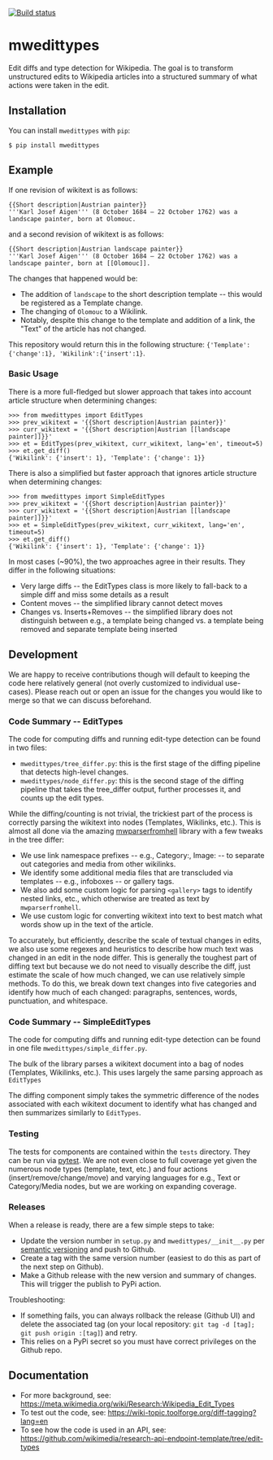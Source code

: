 [![Build status](https://github.com/geohci/edit-types/actions/workflows/test.yml/badge.svg?branch=main)](https://github.com/geohci/edit-types/actions/workflows/test.yml)

# mwedittypes
Edit diffs and type detection for Wikipedia.
The goal is to transform unstructured edits to Wikipedia articles into a structured summary of what actions were taken in the edit.

## Installation
You can install `mwedittypes` with `pip`:
```
$ pip install mwedittypes
```

## Example
If one revision of wikitext is as follows:
```
{{Short description|Austrian painter}}
'''Karl Josef Aigen''' (8 October 1684 – 22 October 1762) was a landscape painter, born at Olomouc.
```
and a second revision of wikitext is as follows:
```
{{Short description|Austrian landscape painter}}
'''Karl Josef Aigen''' (8 October 1684 – 22 October 1762) was a landscape painter, born at [[Olomouc]].
```
The changes that happened would be:
* The addition of `landscape` to the short description template -- this would be registered as a Template change.
* The changing of `Olomouc` to a Wikilink.
* Notably, despite this change to the template and addition of a link, the "Text" of the article has not changed.

This repository would return this in the following structure: `{'Template':{'change':1}, 'Wikilink':{'insert':1}`.

### Basic Usage
There is a more full-fledged but slower approach that takes into account article structure when determining changes:
```
>>> from mwedittypes import EditTypes
>>> prev_wikitext = '{{Short description|Austrian painter}}'
>>> curr_wikitext = '{{Short description|Austrian [[landscape painter]]}}'
>>> et = EditTypes(prev_wikitext, curr_wikitext, lang='en', timeout=5)
>>> et.get_diff()
{'Wikilink': {'insert': 1}, 'Template': {'change': 1}}
```

There is also a simplified but faster approach that ignores article structure when determining changes:
```
>>> from mwedittypes import SimpleEditTypes
>>> prev_wikitext = '{{Short description|Austrian painter}}'
>>> curr_wikitext = '{{Short description|Austrian [[landscape painter]]}}'
>>> et = SimpleEditTypes(prev_wikitext, curr_wikitext, lang='en', timeout=5)
>>> et.get_diff()
{'Wikilink': {'insert': 1}, 'Template': {'change': 1}}
```

In most cases (~90%), the two approaches agree in their results. They differ in the following situations:
* Very large diffs -- the EditTypes class is more likely to fall-back to a simple diff and miss some details as a result
* Content moves -- the simplified library cannot detect moves
* Changes vs. Inserts+Removes -- the simplified library does not distinguish between e.g., a template being changed vs. a template being removed and separate template being inserted

## Development
We are happy to receive contributions though will default to keeping the code here relatively general (not overly customized to individual use-cases).
Please reach out or open an issue for the changes you would like to merge so that we can discuss beforehand.

### Code Summary -- EditTypes
The code for computing diffs and running edit-type detection can be found in two files:
* `mwedittypes/tree_differ.py`: this is the first stage of the diffing pipeline that detects high-level changes.
* `mwedittypes/node_differ.py`: this is the second stage of the diffing pipeline that takes the tree_differ output, further processes it, and counts up the edit types.

While the diffing/counting is not trivial, the trickiest part of the process is correctly parsing the wikitext into nodes (Templates, Wikilinks, etc.).
This is almost all done via the amazing [mwparserfromhell](https://github.com/earwig/mwparserfromhell) library with a few tweaks in the tree differ:
* We use link namespace prefixes -- e.g., Category:, Image: -- to separate out categories and media from other wikilinks.
* We identify some additional media files that are transcluded via templates -- e.g., infoboxes -- or gallery tags.
* We also add some custom logic for parsing `<gallery>` tags to identify nested links, etc., which otherwise are treated as text by `mwparserfromhell`.
* We use custom logic for converting wikitext into text to best match what words show up in the text of the article.

To accurately, but efficiently, describe the scale of textual changes in edits, we also use some regexes and heuristics to describe how much text was changed in an edit in the node differ.
This is generally the toughest part of diffing text but because we do not need to visually describe the diff, just estimate the scale of how much changed, we can use relatively simple methods.
To do this, we break down text changes into five categories and identify how much of each changed: paragraphs, sentences, words, punctuation, and whitespace.

### Code Summary -- SimpleEditTypes
The code for computing diffs and running edit-type detection can be found in one file `mwedittypes/simple_differ.py`.

The bulk of the library parses a wikitext document into a bag of nodes (Templates, Wikilinks, etc.). This uses largely the same parsing approach as `EditTypes`

The diffing component simply takes the symmetric difference of the nodes associated with each wikitext document to identify what has changed and then summarizes similarly to `EditTypes`.

### Testing
The tests for components are contained within the `tests` directory.
They can be run via [pytest](https://docs.pytest.org).
We are not even close to full coverage yet given the numerous node types (template, text, etc.) and four actions (insert/remove/change/move) and varying languages for e.g., Text or Category/Media nodes, but we are working on expanding coverage.

### Releases
When a release is ready, there are a few simple steps to take:
* Update the version number in `setup.py` and `mwedittypes/__init__.py` per [semantic versioning](https://semver.org/) and push to Github.
* Create a tag with the same version number (easiest to do this as part of the next step on Github).
* Make a Github release with the new version and summary of changes. This will trigger the publish to PyPi action.

Troubleshooting:
* If something fails, you can always rollback the release (Github UI) and delete the associated tag (on your local repository: `git tag -d [tag]; git push origin :[tag]`) and retry.
* This relies on a PyPi secret so you must have correct privileges on the Github repo.

## Documentation
* For more background, see: https://meta.wikimedia.org/wiki/Research:Wikipedia_Edit_Types
* To test out the code, see: https://wiki-topic.toolforge.org/diff-tagging?lang=en
* To see how the code is used in an API, see: https://github.com/wikimedia/research-api-endpoint-template/tree/edit-types

